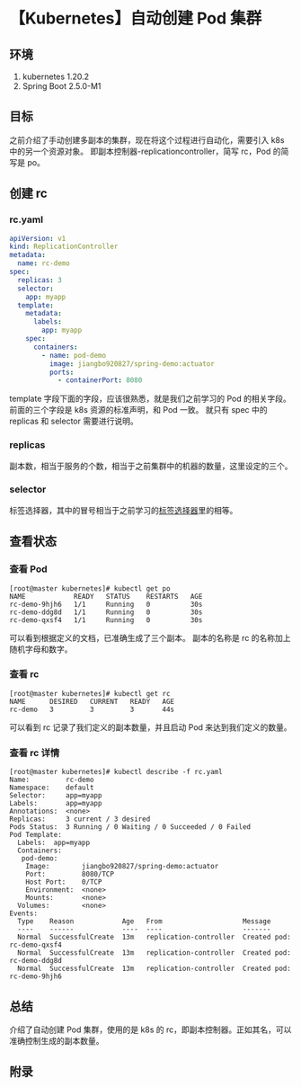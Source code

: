 # 【Kubernetes】自动创建 Pod 集群

## 环境

1. kubernetes 1.20.2
2. Spring Boot 2.5.0-M1

## 目标

之前介绍了手动创建多副本的集群，现在将这个过程进行自动化，需要引入 k8s 中的另一个资源对象。
即副本控制器-replicationcontroller，简写 rc，Pod 的简写是 po。

## 创建 rc

### rc.yaml

```yaml
apiVersion: v1
kind: ReplicationController
metadata:
  name: rc-demo
spec:
  replicas: 3
  selector:
    app: myapp
  template:
    metadata:
      labels:
        app: myapp
    spec:
      containers:
        - name: pod-demo
          image: jiangbo920827/spring-demo:actuator
          ports:
            - containerPort: 8080

```

template 字段下面的字段，应该很熟悉，就是我们之前学习的 Pod 的相关字段。
前面的三个字段是 k8s 资源的标准声明，和 Pod 一致。
就只有 spec 中的 replicas 和 selector 需要进行说明。

### replicas

副本数，相当于服务的个数，相当于之前集群中的机器的数量，这里设定的三个。

### selector

标签选择器，其中的冒号相当于之前学习的[标签选择器][1]里的相等。

## 查看状态

### 查看 Pod

```
[root@master kubernetes]# kubectl get po
NAME            READY   STATUS    RESTARTS   AGE
rc-demo-9hjh6   1/1     Running   0          30s
rc-demo-ddg8d   1/1     Running   0          30s
rc-demo-qxsf4   1/1     Running   0          30s
```

可以看到根据定义的文档，已准确生成了三个副本。
副本的名称是 rc 的名称加上随机字母和数字。

### 查看 rc

```
[root@master kubernetes]# kubectl get rc
NAME      DESIRED   CURRENT   READY   AGE
rc-demo   3         3         3       44s
```

可以看到 rc 记录了我们定义的副本数量，并且启动 Pod 来达到我们定义的数量。

### 查看 rc 详情

```
[root@master kubernetes]# kubectl describe -f rc.yaml
Name:         rc-demo
Namespace:    default
Selector:     app=myapp
Labels:       app=myapp
Annotations:  <none>
Replicas:     3 current / 3 desired
Pods Status:  3 Running / 0 Waiting / 0 Succeeded / 0 Failed
Pod Template:
  Labels:  app=myapp
  Containers:
   pod-demo:
    Image:        jiangbo920827/spring-demo:actuator
    Port:         8080/TCP
    Host Port:    0/TCP
    Environment:  <none>
    Mounts:       <none>
  Volumes:        <none>
Events:
  Type    Reason            Age   From                    Message
  ----    ------            ----  ----                    -------
  Normal  SuccessfulCreate  13m   replication-controller  Created pod: rc-demo-qxsf4
  Normal  SuccessfulCreate  13m   replication-controller  Created pod: rc-demo-ddg8d
  Normal  SuccessfulCreate  13m   replication-controller  Created pod: rc-demo-9hjh6
```

## 总结

介绍了自动创建 Pod 集群，使用的是 k8s 的 rc，即副本控制器。正如其名，可以准确控制生成的副本数量。

[1]: https://www.cnblogs.com/jiangbo44/p/14347287.html

## 附录
